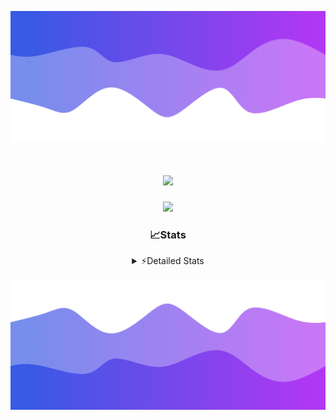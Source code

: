 ![Header](./header.png)
<div align="center">

<h1 align="center">
  <a href="https://git.io/typing-svg">
    <img src="https://readme-typing-svg.herokuapp.com/?lines=Hello,+There!+%F0%9F%91%8B;This+is+chicho.;Owner+on+Ocean;&center=true&size=25">
  </a>
</h1>
  
<p align="center">
  <img src="https://lanyard.cnrad.dev/api/852683595378196480" />
</p>

### 📈Stats
<details>
    <summary> ⚡Detailed Stats</summary>
    <br/>

<!--START_SECTION:waka-->
![Code Time](http://img.shields.io/badge/Code%20Time-776%20hrs%2013%20mins-blue)

![Profile Views](http://img.shields.io/badge/Profile%20Views-3-blue)

**🐱 My GitHub Data** 

> 📦 76.6 kB Used in GitHub's Storage 
 > 
> 🏆 29 Contributions in the Year 2024
 > 
> 🚫 Not Opted to Hire
 > 
> 📜 15 Public Repositories 
 > 
> 🔑 8 Private Repositories 
 > 
**I'm a Night 🦉** 

```text
🌞 Morning                22 commits          █░░░░░░░░░░░░░░░░░░░░░░░░   05.54 % 
🌆 Daytime                55 commits          ███░░░░░░░░░░░░░░░░░░░░░░   13.85 % 
🌃 Evening                172 commits         ███████████░░░░░░░░░░░░░░   43.32 % 
🌙 Night                  148 commits         █████████░░░░░░░░░░░░░░░░   37.28 % 
```
📅 **I'm Most Productive on Tuesday** 

```text
Monday                   24 commits          ██░░░░░░░░░░░░░░░░░░░░░░░   06.05 % 
Tuesday                  108 commits         ███████░░░░░░░░░░░░░░░░░░   27.20 % 
Wednesday                80 commits          █████░░░░░░░░░░░░░░░░░░░░   20.15 % 
Thursday                 56 commits          ████░░░░░░░░░░░░░░░░░░░░░   14.11 % 
Friday                   42 commits          ███░░░░░░░░░░░░░░░░░░░░░░   10.58 % 
Saturday                 34 commits          ██░░░░░░░░░░░░░░░░░░░░░░░   08.56 % 
Sunday                   53 commits          ███░░░░░░░░░░░░░░░░░░░░░░   13.35 % 
```


📊 **This Week I Spent My Time On** 

```text
🕑︎ Time Zone: America/Argentina/Buenos_Aires

💬 Programming Languages: 
Python                   1 hr 53 mins        ███████░░░░░░░░░░░░░░░░░░   28.73 % 
HTML                     1 hr 23 mins        █████░░░░░░░░░░░░░░░░░░░░   21.19 % 
TypeScript               56 mins             ████░░░░░░░░░░░░░░░░░░░░░   14.26 % 
JSON                     41 mins             ███░░░░░░░░░░░░░░░░░░░░░░   10.58 % 
JavaScript               32 mins             ██░░░░░░░░░░░░░░░░░░░░░░░   08.16 % 

🔥 Editors: 
VS Code                  6 hrs 35 mins       █████████████████████████   100.00 % 

🐱‍💻 Projects: 
Unknown Project          3 hrs 6 mins        ████████████░░░░░░░░░░░░░   47.13 % 
test2                    1 hr 32 mins        ██████░░░░░░░░░░░░░░░░░░░   23.34 % 
cars                     1 hr 18 mins        █████░░░░░░░░░░░░░░░░░░░░   19.78 % 
amparar                  30 mins             ██░░░░░░░░░░░░░░░░░░░░░░░   07.70 % 
test                     8 mins              █░░░░░░░░░░░░░░░░░░░░░░░░   02.06 % 

💻 Operating System: 
Windows                  4 hrs 40 mins       ██████████████████░░░░░░░   70.90 % 
Mac                      1 hr 55 mins        ███████░░░░░░░░░░░░░░░░░░   29.10 % 
```

**I Mostly Code in JavaScript** 

```text
JavaScript               8 repos             ██████░░░░░░░░░░░░░░░░░░░   25.81 % 
HTML                     7 repos             ██████░░░░░░░░░░░░░░░░░░░   22.58 % 
C#                       2 repos             ██░░░░░░░░░░░░░░░░░░░░░░░   06.45 % 
TypeScript               1 repo              █░░░░░░░░░░░░░░░░░░░░░░░░   03.23 % 
SCSS                     1 repo              █░░░░░░░░░░░░░░░░░░░░░░░░   03.23 % 
```




 Last Updated on 18/07/2024 17:13:42 UTC
<!--END_SECTION:waka-->
</details>

![Footer](./footer.png)
